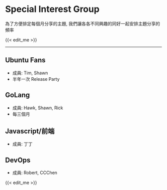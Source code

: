 # Special Interest Group
為了方便排定每個月分享的主題,
我們讓各各不同興趣的同好一起安排主題分享的頻率

{{< edit_me >}}

---

## Ubuntu Fans
 - 成員: Tim, Shawn
 - 半年一次 Release Party

## GoLang
 - 成員: Hawk, Shawn, Rick
 - 每三個月

## Javascript/前端
 - 成員: 丁丁

## DevOps
 - 成員: Robert, CCChen

{{< edit_me >}}
